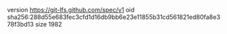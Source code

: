 version https://git-lfs.github.com/spec/v1
oid sha256:288d55e683fec3cfd1d16db9bb6e23e11855b31cd561821ed80fa8e378f3bd13
size 1982
